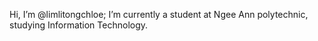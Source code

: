 Hi, I’m @limlitongchloe;
I’m currently a student at Ngee Ann polytechnic, studying Information Technology.

